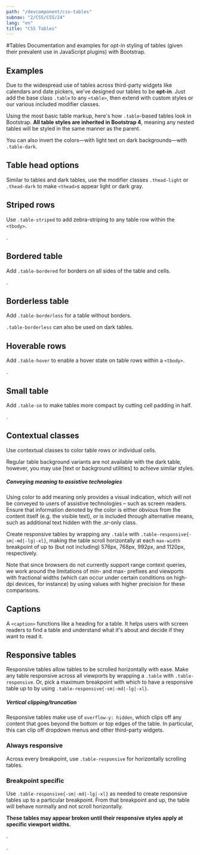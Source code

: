 ```yaml
---
path: "/devcomponent/css-tables"
subnav: "2/CSS/CSS/24"
lang: "en"
title: "CSS Tables"
---
```


#Tables
Documentation and examples for opt-in styling of tables (given their prevalent use in JavaScript plugins) with Bootstrap.

## Examples

Due to the widespread use of tables across third-party widgets like calendars and date pickers, we've designed our tables to be **opt-in**. Just add the base class `.table` to any `<table>`, then extend with custom styles or our various included modifier classes.

Using the most basic table markup, here's how `.table`-based tables look in Bootstrap. **All table styles are inherited in Bootstrap 4**, meaning any nested tables will be styled in the same manner as the parent.
<htmltableexample1 />

You can also invert the colors—with light text on dark backgrounds—with `.table-dark`.
<htmltableexample2 />

## Table head options

Similar to tables and dark tables, use the modifier classes `.thead-light` or `.thead-dark` to make `<thead>`s appear light or dark gray.
<htmltableexample3 />

## Striped rows

Use `.table-striped` to add zebra-striping to any table row within the `<tbody>`.
<htmltableexample4 />

.
<htmltableexample5 />

## Bordered table

Add `.table-bordered` for borders on all sides of the table and cells.
<htmltableexample6 />

.
<htmltableexample7 />

## Borderless table

Add `.table-borderless` for a table without borders.
<htmltableexample8 />

`.table-borderless` can also be used on dark tables.
<htmltableexample9 />

## Hoverable rows

Add `.table-hover` to enable a hover state on table rows within a `<tbody>`.
<htmltableexample10 />

.
<htmltableexample11 />

## Small table

Add `.table-sm` to make tables more compact by cutting cell padding in half.
<htmltableexample12 />

.
<htmltableexample13 />

## Contextual classes

Use contextual classes to color table rows or individual cells.
<htmltableexample14 />

Regular table background variants are not available with the dark table, however, you may use [text or background utilities] to achieve similar styles.
<htmltableexample15 />

##### Conveying meaning to assistive technologies
Using color to add meaning only provides a visual indication, which will not be conveyed to users of assistive technologies – such as screen readers. Ensure that information denoted by the color is either obvious from the content itself (e.g. the visible text), or is included through alternative means, such as additional text hidden with the .sr-only class.

Create responsive tables by wrapping any `.table` with `.table-responsive{-sm|-md|-lg|-xl}`, making the table scroll horizontally at each `max-width` breakpoint of up to (but not including) 576px, 768px, 992px, and 1120px, respectively.

Note that since browsers do not currently support range context queries, we work around the limitations of min- and max- prefixes and viewports with fractional widths (which can occur under certain conditions on high-dpi devices, for instance) by using values with higher precision for these comparisons.

## Captions

A `<caption>` functions like a heading for a table. It helps users with screen readers to find a table and understand what it's about and decide if they want to read it.
<htmltableexample16 />

## Responsive tables

Responsive tables allow tables to be scrolled horizontally with ease. Make any table responsive across all viewports by wrapping a `.table` with `.table-responsive`. Or, pick a maximum breakpoint with which to have a responsive table up to by using `.table-responsive{-sm|-md|-lg|-xl}`.

##### Vertical clipping/truncation
Responsive tables make use of `overflow-y: hidden`, which clips off any content that goes beyond the bottom or top edges of the table. In particular, this can clip off dropdown menus and other third-party widgets.

### Always responsive

Across every breakpoint, use `.table-responsive` for horizontally scrolling tables.
<htmltableexample17 />

### Breakpoint specific

Use `.table-responsive{-sm|-md|-lg|-xl}` as needed to create responsive tables up to a particular breakpoint. From that breakpoint and up, the table will behave normally and not scroll horizontally.

**These tables may appear broken until their responsive styles apply at specific viewport widths.**
<htmltableexample18 />

.
<htmltableexample19 />

.
<htmltableexample20 />
